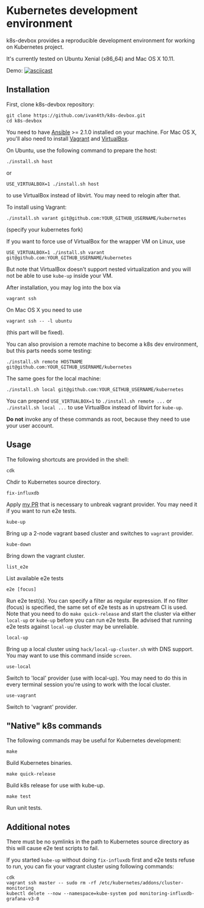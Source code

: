 # Kubernetes development environment

k8s-devbox provides a reproducible development environment
for working on Kubernetes project.

It's currently tested on Ubuntu Xenial (x86_64) and Mac OS X 10.11.

Demo:
[![asciicast](https://asciinema.org/a/55d9hy8ckwz24fs1st3e3l9vy.png)](https://asciinema.org/a/55d9hy8ckwz24fs1st3e3l9vy)

## Installation

First, clone k8s-devbox repository:
```
git clone https://github.com/ivan4th/k8s-devbox.git
cd k8s-devbox
```

You need to have [Ansible](http://docs.ansible.com/ansible/intro_installation.html#installation) >= 2.1.0
installed on your machine. For Mac OS X, you'll also need to install [Vagrant](https://www.vagrantup.com/)
and [VirtualBox](https://en.wikipedia.org/wiki/VirtualBox).

On Ubuntu, use the following command to prepare the host:
```
./install.sh host
```
or
```
USE_VIRTUALBOX=1 ./install.sh host
```
to use VirtualBox instead of libvirt.
You may need to relogin after that.

To install using Vagrant:
```
./install.sh varant git@github.com:YOUR_GITHUB_USERNAME/kubernetes
```
(specify your kubernetes fork)

If you want to force use of VirtualBox for the wrapper VM on Linux, use
```
USE_VIRTUALBOX=1 ./install.sh varant git@github.com:YOUR_GITHUB_USERNAME/kubernetes
```
But note that VirtualBox doesn't support nested virtualization and you
will not be able to use `kube-up` inside your VM.

After installation, you may log into the box via
```
vagrant ssh
```
On Mac OS X you need to use
```
vagrant ssh -- -l ubuntu
```
(this part will be fixed).

You can also provision a remote machine to become a k8s dev environment,
but this parts needs some testing:
```
./install.sh remote HOSTNAME git@github.com:YOUR_GITHUB_USERNAME/kubernetes
```

The same goes for the local machine:
```
./install.sh local git@github.com:YOUR_GITHUB_USERNAME/kubernetes
```

You can prepend `USE_VIRTUALBOX=1` to `./install.sh remote ...` or
`./install.sh local ...` to use VirtualBox instead of libvirt for
`kube-up`.

**Do not** invoke any of these commands as root, because they need to
use your user account.

## Usage

The following shortcuts are provided in the shell:

```
cdk
```
Chdir to Kubernetes source directory.

```
fix-influxdb
```
Apply [my PR](https://github.com/kubernetes/kubernetes/pull/28771) that is
necessary to unbreak vagrant provider. You may need it if you want to run
e2e tests.

```
kube-up
```
Bring up a 2-node vagrant based cluster and switches to `vagrant` provider.

```
kube-down
```
Bring down the vagrant cluster.

```
list_e2e
```
List available e2e tests

```
e2e [focus]
```
Run e2e test(s). You can specify a filter as regular expression. If
no filter (focus) is specified, the same set of e2e tests as in
upstream CI is used. Note that you need to do `make quick-release` and
start the cluster via either `local-up` or `kube-up` before you can
run e2e tests. Be advised that running e2e tests against `local-up`
cluster may be unreliable.

```
local-up
```
Bring up a local cluster using `hack/local-up-cluster.sh`
with DNS support. You may want to use this command inside
`screen`.

```
use-local
```
Switch to 'local' provider (use with local-up). You may need to
do this in every terminal session you're using to work with
the local cluster.

```
use-vagrant
```
Switch to 'vagrant' provider.

## "Native" k8s commands

The following commands may be useful for Kubernetes development:

```
make
```
Build Kubernetes binaries.

```
make quick-release
```
Build k8s release for use with kube-up.

```
make test
```
Run unit tests.

## Additional notes

There must be no symlinks in the path to Kubernetes source directory
as this will cause e2e test scripts to fail.

If you started `kube-up` without doing `fix-influxdb` first and
e2e tests refuse to run, you can fix your vagrant cluster using following
commands:
```
cdk
vagrant ssh master -- sudo rm -rf /etc/kubernetes/addons/cluster-monitoring
kubectl delete --now --namespace=kube-system pod monitoring-influxdb-grafana-v3-0
```
